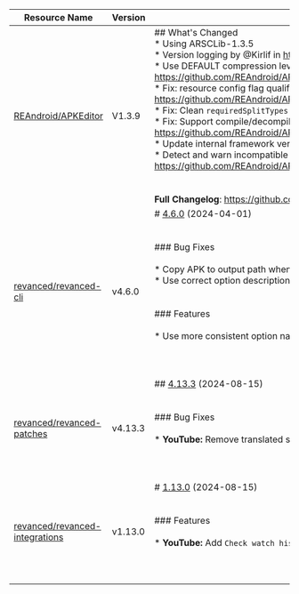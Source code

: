 | Resource Name | Version | Changelog | Published On | Build By|
|---------------|---------|-----------|--------------|---------|
| [REAndroid/APKEditor](https://github.com/REAndroid/APKEditor/releases/tag/V1.3.9) | V1.3.9 | ## What's Changed<br>* Using ARSCLib-1.3.5<br>* Version logging by @Kirlif in https://github.com/REAndroid/APKEditor/pull/108<br>* Use DEFAULT compression level : https://github.com/REAndroid/ARSCLib/commit/dfc558d6bf76c20c84c82fc3ba404a95b1afe7c6<br>* Fix: resource config flag qualifiers encoding : https://github.com/REAndroid/ARSCLib/commit/85c171884d467a9086527ee4ceb5bdac3a11caea<br>* Fix: Clean `requiredSplitTypes` & `splitTypes` from manifest with resource id #114<br>* Fix: Support compile/decompile apks to xml without resource table (e.g. split bundles) : https://github.com/REAndroid/ARSCLib/commit/4fa8e676d8a16307c006565ec9e79538e70b519c<br>* Update internal framework version to API-35<br>* Detect and warn incompatible bundle apks during merging : https://github.com/REAndroid/ARSCLib/commit/22a581663b28a9050eb2163e70137758fee58f89<br><br><br>**Full Changelog**: https://github.com/REAndroid/APKEditor/compare/V1.3.8...V1.3.9 | 2024-08-02T19:26:33Z | [Docker-py-revanced](https://github.com/nikhilbadyal/docker-py-revanced) |
| [revanced/revanced-cli](https://github.com/ReVanced/revanced-cli/releases/tag/v4.6.0) | v4.6.0 | # [4.6.0](https://github.com/ReVanced/revanced-cli/compare/v4.5.0...v4.6.0) (2024-04-01)<br><br><br>### Bug Fixes<br><br>* Copy APK to output path when it is not being signed ([366f400](https://github.com/ReVanced/revanced-cli/commit/366f400c5a46491f3f262c7ff4b0df1ae3721f74))<br>* Use correct option description ([45a2ffa](https://github.com/ReVanced/revanced-cli/commit/45a2ffa2dd95ee8ac3c4d466463c9a5b869b8da1))<br><br><br>### Features<br><br>* Use more consistent option name ([223629c](https://github.com/ReVanced/revanced-cli/commit/223629c663dcd94d237110e09e4e152aa03867f9))<br><br><br><br> | 2024-04-01T14:57:09Z | [Docker-py-revanced](https://github.com/nikhilbadyal/docker-py-revanced) |
| [revanced/revanced-patches](https://github.com/ReVanced/revanced-patches/releases/tag/v4.13.3) | v4.13.3 | ## [4.13.3](https://github.com/ReVanced/revanced-patches/compare/v4.13.2...v4.13.3) (2024-08-15)<br><br><br>### Bug Fixes<br><br>* **YouTube:** Remove translated string that breaks patching ([a48c2db](https://github.com/ReVanced/revanced-patches/commit/a48c2db53d84767c8fd5d569f9ce1c46c2bfd9a1))<br><br><br><br> | 2024-08-15T20:41:14Z | [Docker-py-revanced](https://github.com/nikhilbadyal/docker-py-revanced) |
| [revanced/revanced-integrations](https://github.com/ReVanced/revanced-integrations/releases/tag/v1.13.0) | v1.13.0 | # [1.13.0](https://github.com/ReVanced/revanced-integrations/compare/v1.12.0...v1.13.0) (2024-08-15)<br><br><br>### Features<br><br>* **YouTube:** Add `Check watch history domain name resolution` patch ([#675](https://github.com/ReVanced/revanced-integrations/issues/675)) ([57d6834](https://github.com/ReVanced/revanced-integrations/commit/57d6834a2ce1893d8eea16346cc854beef065a33))<br><br><br><br> | 2024-08-15T17:31:11Z | [Docker-py-revanced](https://github.com/nikhilbadyal/docker-py-revanced) |
